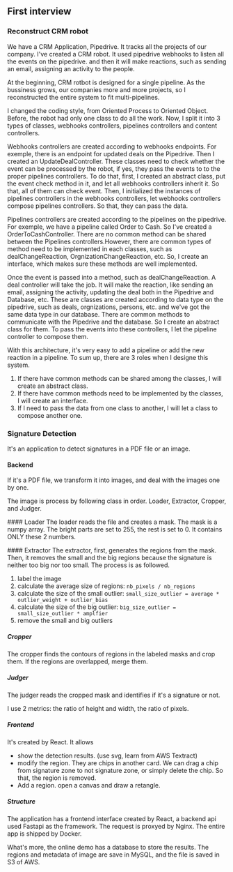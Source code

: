 ## First interview

### Reconstruct CRM robot

We have a CRM Application, Pipedrive. It tracks all the projects of our company. I've created a CRM robot. It used pipedrive webhooks to listen all the events on the pipedrive. and then it will make reactions, such as sending an email, assigning an activity to the people.

At the beginning, CRM rotbot is designed for a single pipeline. As the bussiness grows, our companies more and more projects, so I reconstructed the entire system to fit multi-pipelines.

I changed the coding style, from Oriented Process to Oriented Object. Before, the robot had only one class to do all the work. Now, I split it into 3 types of classes, webhooks controllers, pipelines controllers and content controllers.

Webhooks controllers are created according to webhooks endpoints. For exemple, there is an endpoint for updated deals on the Pipedrive. Then I created an UpdateDealController. These classes need to check whether the event can be processed by the robot, if yes, they pass the events to to the proper pipelines controllers. To do that, first, I created an abstract class, put the event check method in it, and let all webhooks controllers inherit it. So that, all of them can check event. Then, I initialized the instances of pipelines controllers in the webhooks controllers, let webhooks controllers compose pipelines controllers. So that, they can pass the data.

Pipelines controllers are created according to the pipelines on the pipedrive. For exemple, we have a pipeline called Order to Cash. So I've created a OrderToCashController. There are no common method can be shared between the Pipelines controllers.However, there are common types of method need to be implemented in each classes, such as dealChangeReaction, OrgnizationChangeReaction, etc. So, I create an interface, which makes sure these methods are well implemented.

Once the event is passed into a method, such as dealChangeReaction. A deal controller will take the job. It will make the reaction, like sending an email, assigning the activity, updating the deal both in the Pipedrive and Database, etc. These are classes are created according to data type on the pipedrive, such as deals, orgnizations, persons, etc. and we've got the same data type in our database. There are common methods to communicate with the Pipedrive and the database. So I create an abstract class for them. To pass the events into these controllers, I let the pipeline controller to compose them.

With this architecture, it's very easy to add a pipeline or add the new reaction in a pipeline. To sum up, there are 3 roles when I designe this system.

1. If there have common methods can be shared among the classes, I will create an abstract class.
2. If there have common methods need to be implemented by the classes, I will create an interface.
3. If I need to pass the data from one class to another, I will let a class to compose another one.

### Signature Detection

It's an application to detect signatures in a PDF file or an image.

#### Backend

If it's a PDF file, we transform it into images, and deal with the images one by one.

The image is process by following class in order. Loader, Extractor, Cropper, and Judger.

#### Loader
The loader reads the file and creates a mask. The mask is a numpy array. The bright parts are set to 255, the rest is set to 0. It contains ONLY these 2 numbers.

#### Extractor
The extractor, first, generates the regions from the mask. Then, it removes the small and the big regions because the signature is neither too big nor too small. The process is as followed.

1. label the image
2. calculate the average size of regions: `nb_pixels / nb_regions`
3. calculate the size of the small outlier: `small_size_outlier = average * outlier_weight + outlier_bias`
4. calculate the size of the big outlier: `big_size_outlier = small_size_outlier * amplfier`
5. remove the small and big outliers

##### Cropper

The cropper finds the contours of regions in the labeled masks and crop them. If the regions are overlapped, merge them.

##### Judger 

The judger reads the cropped mask and identifies if it's a signature or not.

I use 2 metrics: the ratio of height and width, the ratio of pixels.

##### Frontend

It's created by React. It allows

- show the detection results. (use svg, learn from AWS Textract)
- modify the region. They are chips in another card. We can drag a chip from signature zone to not signature zone, or simply delete the chip. So that, the region is removed.
- Add a region. open a canvas and draw a retangle.

##### Structure

The application has a frontend interface created by React, a backend api used Fastapi as the framework. The request is proxyed by Nginx. The entire app is shipped by Docker.

What's more, the online demo has a database to store the results. The regions and metadata of image are save in MySQL, and the file is saved in S3 of AWS.


